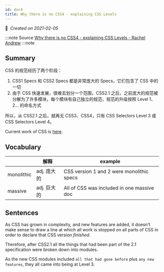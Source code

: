 ```yaml
---
id: doc4
title: Why there is no CSS4 - explaining CSS Levels
---
```

📅 &nbsp;*Created on 2021-02-05*

:::note Source
[Why there is no CSS4 - explaining CSS Levels - Rachel Andrew](https://rachelandrew.co.uk/archives/2016/09/13/why-there-is-no-css4-explaining-css-levels/)
:::note

## Summary

CSS 的规范经历了两个阶段：

1. CSS1 Specs 和 CSS2 Specs 都是非常庞大的 Specs，它们包含了 CSS 中的一切
2. 由于 CSS 快速发展，很难去划分一个范围，CSS2.1 之后，之前庞大的规范被分解为了许多模块，每个模块有自己独立的规范，规范的升级按照 Level 1、2... 的命名方式

所以，从 CSS2.1 之后，就再无 CSS3、CSS4，只有 CSS Selectors Level 3 或 CSS Selectors Level 4。

Current work of CSS is [here](https://www.w3.org/Style/CSS/current-work).

## Vocabulary

|            | 解释        | example                                    |
| ---------- | ----------- | ------------------------------------------ |
| monolithic | adj. 庞大的 | CSS version 1 and 2 were monolithic specs  |
| massive    | adj. 巨大的 | All of CSS was included in one massive doc |

## Sentences 

As CSS has grown in complexity, and new features are added, it doesn’t make sense to draw a line at which all work is stopped on all parts of CSS in order to declare that CSS version *finished*. 

Therefore, after CSS2.1 all the things that had been part of the 2.1 specification were broken down into modules. 

As the new CSS modules included `all that had gone before` plus `any new features`, they all came into being at Level 3.